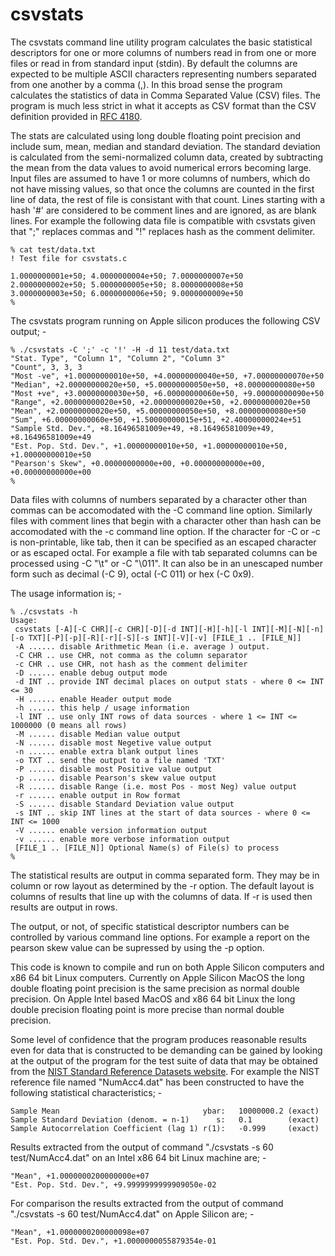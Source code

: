 # csvstats
The csvstats command line utility program calculates the basic statistical descriptors for one or more columns of numbers read in from one or more files or read in from standard input (stdin). By default the columns are expected to be multiple ASCII characters representing numbers separated from one another by a comma (,). In this broad sense the program calculates the statistics of data in Comma Separated Value (CSV) files. The program is much less strict in what it accepts as CSV format than the CSV definition provided in
<a href="https://www.ietf.org/rfc/rfc4180.txt">RFC 4180</a>.

The stats are calculated using long double floating point precision and include sum, mean, median and standard deviation. The standard deviation is calculated from the semi-normalized column data, created by subtracting the mean from the data values to avoid numerical errors becoming large. Input files are assumed to have 1 or more columns of numbers, which do not have missing values, so that once the columns are counted in the first line of data, the rest of file is consistant with that count. Lines starting with a hash '#' are considered to be comment lines and are ignored, as are blank lines. For example the following data file is compatible with csvstats given that ";" replaces commas and "!" replaces hash as the comment delimiter.
```
% cat test/data.txt
! Test file for csvstats.c

1.0000000001e+50; 4.0000000004e+50; 7.0000000007e+50
2.0000000002e+50; 5.0000000005e+50; 8.0000000008e+50
3.0000000003e+50; 6.0000000006e+50; 9.0000000009e+50
%
```
The csvstats program running on Apple silicon produces the following CSV output; -
```
% ./csvstats -C ';' -c '!' -H -d 11 test/data.txt
"Stat. Type", "Column 1", "Column 2", "Column 3"
"Count", 3, 3, 3
"Most -ve", +1.00000000010e+50, +4.00000000040e+50, +7.00000000070e+50
"Median", +2.00000000020e+50, +5.00000000050e+50, +8.00000000080e+50
"Most +ve", +3.00000000030e+50, +6.00000000060e+50, +9.00000000090e+50
"Range", +2.00000000020e+50, +2.00000000020e+50, +2.00000000020e+50
"Mean", +2.00000000020e+50, +5.00000000050e+50, +8.00000000080e+50
"Sum", +6.00000000060e+50, +1.50000000015e+51, +2.40000000024e+51
"Sample Std. Dev.", +8.16496581009e+49, +8.16496581009e+49, +8.16496581009e+49
"Est. Pop. Std. Dev.", +1.00000000010e+50, +1.00000000010e+50, +1.00000000010e+50
"Pearson's Skew", +0.00000000000e+00, +0.00000000000e+00, +0.00000000000e+00
%
```

Data files with columns of numbers separated by a character other than commas can be accomodated with the  -C  command line option. Similarly files with comment lines that begin with a character other than hash can be accomodated with the  -c  command line option. If the character for -C or -c is non-printable, like tab, then it can be specified as an escaped character or as escaped octal. For example a file with tab separated columns can be processed using -C "\t" or -C "\011".
It can also be in an unescaped number form such as decimal (-C 9), octal (-C 011) or hex (-C 0x9).

The usage information is; -
```
% ./csvstats -h
Usage:
 csvstats [-A][-C CHR][-c CHR][-D][-d INT][-H][-h][-l INT][-M][-N][-n][-o TXT][-P][-p][-R][-r][-S][-s INT][-V][-v] [FILE_1 .. [FILE_N]]
 -A ...... disable Arithmetic Mean (i.e. average ) output.
 -C CHR .. use CHR, not comma as the column separator
 -c CHR .. use CHR, not hash as the comment delimiter
 -D ...... enable debug output mode
 -d INT .. provide INT decimal places on output stats - where 0 <= INT <= 30
 -H ...... enable Header output mode
 -h ...... this help / usage information
 -l INT .. use only INT rows of data sources - where 1 <= INT <= 1000000 (0 means all rows)
 -M ...... disable Median value output
 -N ...... disable most Negetive value output
 -n ...... enable extra blank output lines
 -o TXT .. send the output to a file named 'TXT'
 -P ...... disable most Positive value output
 -p ...... disable Pearson's skew value output
 -R ...... disable Range (i.e. most Pos - most Neg) value output
 -r ...... enable output in Row format
 -S ...... disable Standard Deviation value output
 -s INT .. skip INT lines at the start of data sources - where 0 <= INT <= 1000
 -V ...... enable version information output
 -v ...... enable more verbose information output
 [FILE_1 .. [FILE_N]] Optional Name(s) of File(s) to process
%
```
The statistical results are output in comma separated form. They may be in column or row layout as determined by the  -r  option. The default layout is columns of results that line up with the columns of data. If  -r  is used then results are output in rows.

The output, or not, of specific statistical descriptor numbers can be controlled by various command line options. For example a report on the pearson skew value can be supressed by using the  -p  option.

This code is known to compile and run on both Apple Silicon computers and x86 64 bit Linux computers. Currently on Apple Silicon MacOS the long double floating point precision is the same precision as normal double precision. On Apple Intel based MacOS and x86 64 bit Linux the long double precision floating point is more precise than normal double precision.

Some level of confidence that the program produces reasonable results even for data that is constructed to be demanding can be gained by looking at the output of the program for the test suite of data that may be obtained from the
<a href="https://itl.nist.gov/div898/strd/">NIST Standard Reference Datasets website</a>.
For example the NIST reference file named "NumAcc4.dat" has been constructed to have the following statistical characteristics; -
```
Sample Mean                                ybar:   10000000.2 (exact)
Sample Standard Deviation (denom. = n-1)      s:   0.1        (exact)
Sample Autocorrelation Coefficient (lag 1) r(1):   -0.999     (exact)
```
Results extracted from the output of command "./csvstats -s 60 test/NumAcc4.dat" on an Intel x86 64 bit Linux machine are; -
```
"Mean", +1.0000000200000000e+07
"Est. Pop. Std. Dev.", +9.9999999999909050e-02
```
For comparison the results extracted from the output of command "./csvstats -s 60 test/NumAcc4.dat" on Apple Silicon are; -
```
"Mean", +1.0000000200000098e+07
"Est. Pop. Std. Dev.", +1.0000000055879354e-01
```
